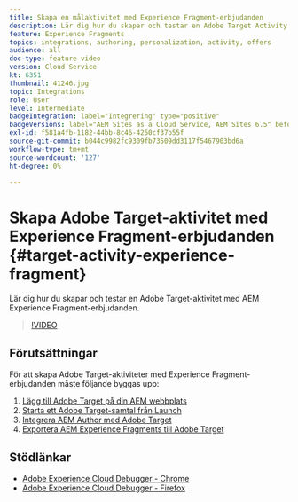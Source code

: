 ```yaml
---
title: Skapa en målaktivitet med Experience Fragment-erbjudanden
description: Lär dig hur du skapar och testar en Adobe Target Activity med AEM Experience Fragment-erbjudanden.
feature: Experience Fragments
topics: integrations, authoring, personalization, activity, offers
audience: all
doc-type: feature video
version: Cloud Service
kt: 6351
thumbnail: 41246.jpg
topic: Integrations
role: User
level: Intermediate
badgeIntegration: label="Integrering" type="positive"
badgeVersions: label="AEM Sites as a Cloud Service, AEM Sites 6.5" before-title="false"
exl-id: f581a4fb-1182-44bb-8c46-4250cf37b55f
source-git-commit: b044c9982fc9309fb73509dd3117f5467903bd6a
workflow-type: tm+mt
source-wordcount: '127'
ht-degree: 0%

---
```


# Skapa Adobe Target-aktivitet med Experience Fragment-erbjudanden {#target-activity-experience-fragment}

Lär dig hur du skapar och testar en Adobe Target-aktivitet med AEM Experience Fragment-erbjudanden.

>[!VIDEO](https://video.tv.adobe.com/v/41246?quality=12&learn=on)

## Förutsättningar

För att skapa Adobe Target-aktiviteter med Experience Fragment-erbjudanden måste följande byggas upp:

1. [Lägg till Adobe Target på din AEM webbplats](./add-target-launch-extension.md)
1. [Starta ett Adobe Target-samtal från Launch](./load-and-fire-target.md)
1. [Integrera AEM Author med Adobe Target](./setup-aem-target-cloud-service.md)
1. [Exportera AEM Experience Fragments till Adobe Target](./export-experience-fragment-target.md)

## Stödlänkar

* [Adobe Experience Cloud Debugger - Chrome](https://chrome.google.com/webstore/detail/adobe-experience-cloud-de/ocdmogmohccmeicdhlhhgepeaijenapj)
* [Adobe Experience Cloud Debugger - Firefox](https://addons.mozilla.org/en-US/firefox/addon/adobe-experience-platform-dbg/)
